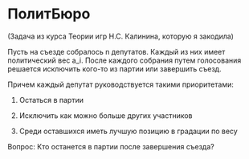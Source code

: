 # ПолитБюро
(Задача из курса Теории игр Н.С. Калинина, которую я закодила)

Пусть на съезде собралось n депутатов. Каждый из них имеет политический вес a_i. После каждого собрания путем голосования решается исключить кого-то из партии или завершить съезд.

Причем каждый депутат руководствуется такими приоритетами:

1) Остаться в партии

2) Исключить как можно больше других участников

3) Среди оставшихся иметь лучшую позицию в градации по весу

Вопрос: Кто останется в партии после завершения съезда?
